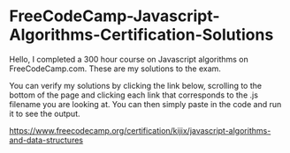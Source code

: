# FreeCodeCamp-Javascript-Algorithms-Certification-Solutions
Hello, I completed a 300 hour course on Javascript algorithms on FreeCodeCamp.com. These are my solutions to the exam.

You can verify my solutions by clicking the link below, scrolling to the bottom of the page and clicking each link that corresponds to the .js filename you are looking at. You can then simply paste in the code and run it to see the output.

https://www.freecodecamp.org/certification/kijix/javascript-algorithms-and-data-structures
